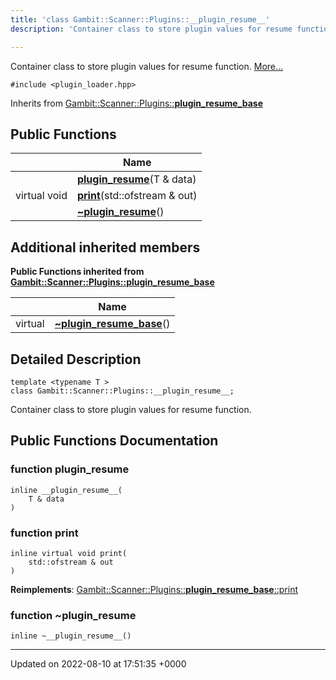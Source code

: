 ```yaml
---
title: 'class Gambit::Scanner::Plugins::__plugin_resume__'
description: 'Container class to store plugin values for resume function. '

---
```









Container class to store plugin values for resume function.  [More...](#detailed-description)


`#include <plugin_loader.hpp>`

Inherits from [Gambit::Scanner::Plugins::__plugin_resume_base__](/documentation/code/gambit_2-2/classes/classgambit_1_1scanner_1_1plugins_1_1____plugin__resume__base____/)

## Public Functions

|                | Name           |
| -------------- | -------------- |
| | **[__plugin_resume__](/documentation/code/gambit_2-2/classes/classgambit_1_1scanner_1_1plugins_1_1____plugin__resume____/#function---plugin-resume--)**(T & data) |
| virtual void | **[print](/documentation/code/gambit_2-2/classes/classgambit_1_1scanner_1_1plugins_1_1____plugin__resume____/#function-print)**(std::ofstream & out) |
| | **[~__plugin_resume__](/documentation/code/gambit_2-2/classes/classgambit_1_1scanner_1_1plugins_1_1____plugin__resume____/#function-~--plugin-resume--)**() |

## Additional inherited members

**Public Functions inherited from [Gambit::Scanner::Plugins::__plugin_resume_base__](/documentation/code/gambit_2-2/classes/classgambit_1_1scanner_1_1plugins_1_1____plugin__resume__base____/)**

|                | Name           |
| -------------- | -------------- |
| virtual | **[~__plugin_resume_base__](/documentation/code/gambit_2-2/classes/classgambit_1_1scanner_1_1plugins_1_1____plugin__resume__base____/#function-~--plugin-resume-base--)**() |


## Detailed Description

```
template <typename T >
class Gambit::Scanner::Plugins::__plugin_resume__;
```

Container class to store plugin values for resume function. 
## Public Functions Documentation

### function __plugin_resume__

```
inline __plugin_resume__(
    T & data
)
```


### function print

```
inline virtual void print(
    std::ofstream & out
)
```


**Reimplements**: [Gambit::Scanner::Plugins::__plugin_resume_base__::print](/documentation/code/gambit_2-2/classes/classgambit_1_1scanner_1_1plugins_1_1____plugin__resume__base____/#function-print)


### function ~__plugin_resume__

```
inline ~__plugin_resume__()
```


-------------------------------

Updated on 2022-08-10 at 17:51:35 +0000